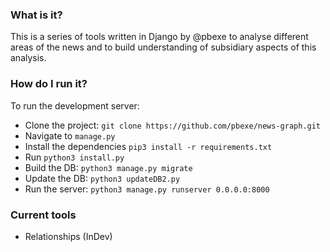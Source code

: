### What is it?

This is a series of tools written in Django by @pbexe to analyse different areas of the news and to build understanding of subsidiary aspects of this analysis.

### How do I run it?

To run the development server:
- Clone the project: `git clone https://github.com/pbexe/news-graph.git`
- Navigate to `manage.py`
- Install the dependencies `pip3 install -r requirements.txt`
- Run `python3 install.py`
- Build the DB: `python3 manage.py migrate`
- Update the DB: `python3 updateDB2.py`
- Run the server: `python3 manage.py runserver 0.0.0.0:8000`

### Current tools

- Relationships (InDev)
